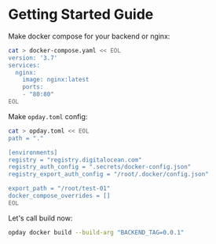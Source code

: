 # Getting Started Guide

Make docker compose for your backend or nginx:

```bash
cat > docker-compose.yaml << EOL
version: '3.7'
services:
  nginx:
    image: nginx:latest
    ports:
    - "80:80"
EOL
```

Make `opday.toml` config:

```bash
cat > opday.toml << EOL
path = "."

[environments]
registry = "registry.digitalocean.com"
registry_auth_config = ".secrets/docker-config.json"
registry_export_auth_config = "/root/.docker/config.json"

export_path = "/root/test-01"
docker_compose_overrides = []
EOL
```

Let's call build now:

```bash
opday docker build --build-arg "BACKEND_TAG=0.0.1"
```
